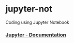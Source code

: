 # jupyter-not
Coding using Jupyter Notebook

### [Jupyter - Documentation](https://docs.jupyter.org/en/latest/)

